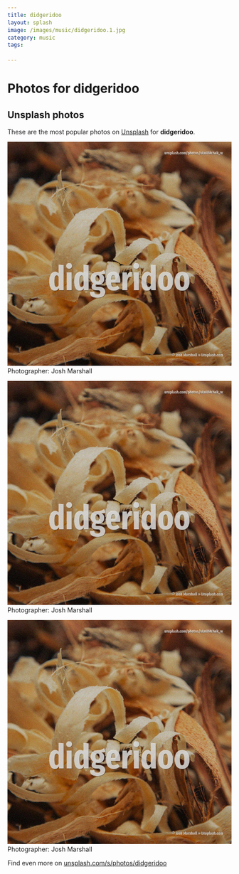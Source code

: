 ```yaml
---
title: didgeridoo
layout: splash
image: /images/music/didgeridoo.1.jpg
category: music
tags:

---
```

# Photos for didgeridoo
 
## Unsplash photos
These are the most popular photos on [Unsplash](https://unsplash.com) for **didgeridoo**.
 
![didgeridoo](/images/music/didgeridoo.1.jpg)
Photographer:  Josh Marshall
 
![didgeridoo](/images/music/didgeridoo.2.jpg)
Photographer:  Josh Marshall
 
![didgeridoo](/images/music/didgeridoo.3.jpg)
Photographer:  Josh Marshall
 
Find even more on [unsplash.com/s/photos/didgeridoo](https://unsplash.com/s/photos/didgeridoo)
 
